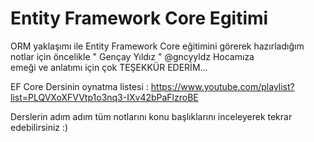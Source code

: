 # Entity Framework Core Egitimi
ORM yaklaşımı ile Entity Framework Core eğitimini görerek hazırladığım notlar için öncelikle " Gençay Yıldız " @gncyyldz  Hocamıza  
emeği ve anlatımı için çok TEŞEKKÜR EDERİM...  

EF Core Dersinin oynatma listesi : https://www.youtube.com/playlist?list=PLQVXoXFVVtp1o3nq3-IXv42bPaFlzroBE

Derslerin adım adım tüm notlarını konu başlıklarını inceleyerek tekrar edebilirsiniz  :)
